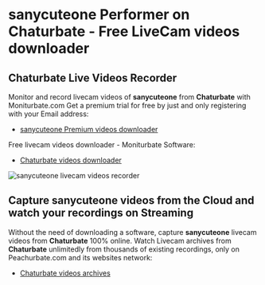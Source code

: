 # sanycuteone Performer on Chaturbate - Free LiveCam videos downloader

## Chaturbate Live Videos Recorder

Monitor and record livecam videos of **sanycuteone** from **Chaturbate** with Moniturbate.com
Get a premium trial for free by just and only registering with your Email address:
* [sanycuteone Premium videos downloader](https://moniturbate.com/request-demo-licence-key.html)

Free livecam videos downloader - Moniturbate Software:
* [Chaturbate videos downloader](https://moniturbate.com/moniturbate-download-software.html)

![sanycuteone livecam videos recorder](https://peachurnet.com/templates/moniturbate-software.png)


## Capture sanycuteone videos from the Cloud and watch your recordings on Streaming

Without the need of downloading a software, capture **sanycuteone** livecam videos from **Chaturbate** 100% online.
Watch Livecam archives from **Chaturbate** unlimitedly from thousands of existing recordings, only on Peachurbate.com and its websites network:
* [Chaturbate videos archives](https://peachurnet.com/)